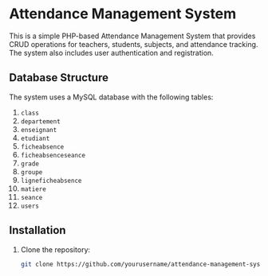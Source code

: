 # Attendance Management System

This is a simple PHP-based Attendance Management System that provides CRUD operations for teachers, students, subjects, and attendance tracking. The system also includes user authentication and registration.

## Database Structure

The system uses a MySQL database with the following tables:

1. `class`
2. `departement`
3. `enseignant`
4. `etudiant`
5. `ficheabsence`
6. `ficheabsenceseance`
7. `grade`
8. `groupe`
9. `ligneficheabsence`
10. `matiere`
11. `seance`
12. `users`

## Installation

1. Clone the repository:
   ```bash
   git clone https://github.com/yourusername/attendance-management-system.git

